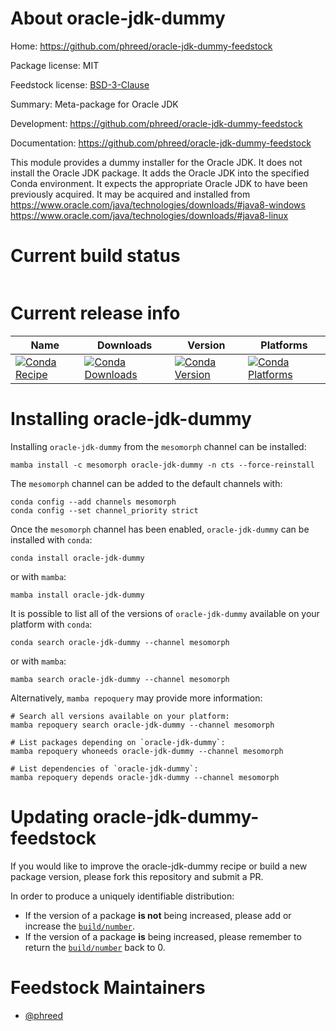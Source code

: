 About oracle-jdk-dummy
================

Home: https://github.com/phreed/oracle-jdk-dummy-feedstock

Package license: MIT

Feedstock license: [BSD-3-Clause](https://github.com/phreed/oracle-jdk-dummy-feedstock/blob/master/LICENSE.txt)

Summary: Meta-package for Oracle JDK

Development: https://github.com/phreed/oracle-jdk-dummy-feedstock

Documentation: https://github.com/phreed/oracle-jdk-dummy-feedstock

This module provides a dummy installer for the Oracle JDK.
It does not install the Oracle JDK package.
It adds the Oracle JDK into the specified Conda environment.
It expects the appropriate Oracle JDK to have been previously acquired.
It may be acquired and installed from
https://www.oracle.com/java/technologies/downloads/#java8-windows
https://www.oracle.com/java/technologies/downloads/#java8-linux


Current build status
====================


<table>
</table>

Current release info
====================

| Name | Downloads | Version | Platforms |
| --- | --- | --- | --- |
| [![Conda Recipe](https://img.shields.io/badge/recipe-oracle--jdk-green.svg)](https://anaconda.org/mesomorph/oracle-jdk-dummy) | [![Conda Downloads](https://img.shields.io/conda/dn/mesomorph/oracle-jdk-dummy.svg)](https://anaconda.org/mesomorph/oracle-jdk-dummy) | [![Conda Version](https://img.shields.io/conda/vn/mesomorph/oracle-jdk-dummy.svg)](https://anaconda.org/mesomorph/oracle-jdk-dummy) | [![Conda Platforms](https://img.shields.io/conda/pn/mesomorph/oracle-jdk-dummy.svg)](https://anaconda.org/mesomorph/oracle-jdk-dummy) |

Installing oracle-jdk-dummy
=====================

Installing `oracle-jdk-dummy` from the `mesomorph` channel can be installed:
 
```
mamba install -c mesomorph oracle-jdk-dummy -n cts --force-reinstall
```

The `mesomorph` channel can be added to the default channels with:

```
conda config --add channels mesomorph
conda config --set channel_priority strict
```

Once the `mesomorph` channel has been enabled, `oracle-jdk-dummy` can be installed with `conda`:

```
conda install oracle-jdk-dummy
```

or with `mamba`:

```
mamba install oracle-jdk-dummy
```

It is possible to list all of the versions of `oracle-jdk-dummy` available on your platform with `conda`:

```
conda search oracle-jdk-dummy --channel mesomorph
```

or with `mamba`:

```
mamba search oracle-jdk-dummy --channel mesomorph
```

Alternatively, `mamba repoquery` may provide more information:

```
# Search all versions available on your platform:
mamba repoquery search oracle-jdk-dummy --channel mesomorph

# List packages depending on `oracle-jdk-dummy`:
mamba repoquery whoneeds oracle-jdk-dummy --channel mesomorph

# List dependencies of `oracle-jdk-dummy`:
mamba repoquery depends oracle-jdk-dummy --channel mesomorph
```




Updating oracle-jdk-dummy-feedstock
=============================

If you would like to improve the oracle-jdk-dummy recipe or build a new
package version, please fork this repository and submit a PR.

In order to produce a uniquely identifiable distribution:
 * If the version of a package **is not** being increased, please add or increase
   the [``build/number``](https://docs.conda.io/projects/conda-build/en/latest/resources/define-metadata.html#build-number-and-string).
 * If the version of a package **is** being increased, please remember to return
   the [``build/number``](https://docs.conda.io/projects/conda-build/en/latest/resources/define-metadata.html#build-number-and-string)
   back to 0.

Feedstock Maintainers
=====================

* [@phreed](https://github.com/phreed/)

